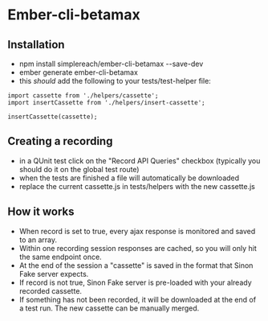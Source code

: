 # Ember-cli-betamax


## Installation

* npm install simplereach/ember-cli-betamax --save-dev
* ember generate  ember-cli-betamax
* this *should* add the following to your tests/test-helper file:

```
import cassette from './helpers/cassette';
import insertCassette from './helpers/insert-cassette';

insertCassette(cassette);
```

## Creating a recording

* in a QUnit test click on the "Record API Queries" checkbox (typically you should do it on the global test route)
* when the tests are finished a file will automatically be downloaded
* replace the current cassette.js in tests/helpers with the new cassette.js


## How it works

* When record is set to true, every ajax response is monitored and saved to an array.
* Within one recording session responses are cached, so you will only hit the same endpoint once.
* At the end of the session a "cassette" is saved in the format that Sinon Fake server expects.
* If record is not true, Sinon Fake server is pre-loaded with your already recorded cassette.
* If something has not been recorded, it will be downloaded at the end of a test run. The new cassette can be manually merged.
